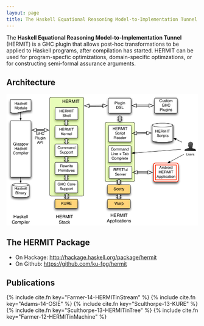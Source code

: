 ```yaml
---
layout: page
title: The Haskell Equational Reasoning Model-to-Implementation Tunnel (HERMIT)
---
```

The **Haskell Equational Reasoning Model-to-Implementation Tunnel**
(HERMIT) is a GHC plugin that allows post-hoc transformations
to be applied to Haskell programs, after compilation has started.
HERMIT can be used for program-specfic optimizations,
domain-specific optimzations, or for constructing semi-formal
assurance arguments.

## Architecture

![](/images/software/hermit/hermit-arch2.png)

The HERMIT Package
------------------

* On Hackage: <http://hackage.haskell.org/package/hermit>
* On Github: <https://github.com/ku-fpg/hermit>

Publications
------------

{% include cite.fn key="Farmer-14-HERMITinStream" %}
{% include cite.fn key="Adams-14-OSIE" %}
{% include cite.fn key="Sculthorpe-13-KURE" %}
{% include cite.fn key="Sculthorpe-13-HERMITinTree" %}
{% include cite.fn key="Farmer-12-HERMITinMachine" %}
